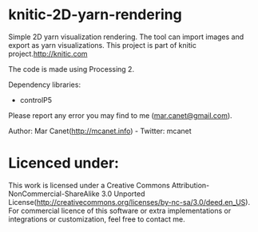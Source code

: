 knitic-2D-yarn-rendering
========================

Simple 2D yarn visualization rendering. The tool can import images and export as yarn visualizations.
This project is part of knitic project.http://knitic.com

The code is made using Processing 2.

Dependency libraries:
* controlP5

Please report any error you may find to me (mar.canet@gmail.com).

Author: Mar Canet(http://mcanet.info) - Twitter: mcanet

Licenced under:
===========================
This work is licensed under a Creative Commons Attribution-NonCommercial-ShareAlike 3.0 Unported License(http://creativecommons.org/licenses/by-nc-sa/3.0/deed.en_US).
For commercial licence of this software or extra implementations or integrations or customization, feel free to contact me. 


